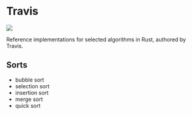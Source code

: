 # Travis

![](https://github.com/tvanderstad/rust-travis/workflows/Build/badge.svg)

Reference implementations for selected algorithms in Rust, authored by Travis.

## Sorts
* bubble sort
* selection sort
* insertion sort
* merge sort
* quick sort
